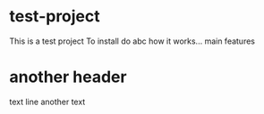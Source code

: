 # test-project
This is a test project 
To install do abc
how it works...
main features 
# another header
text line
another text
